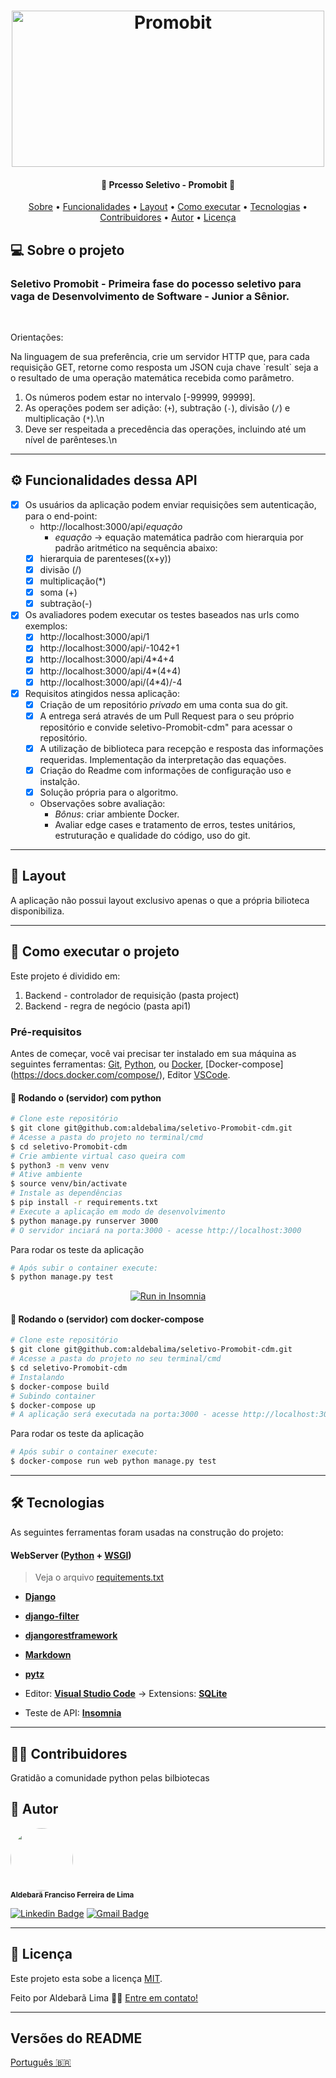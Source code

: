 <h1 align="center">
    <img alt=" Promobit"  width="500" height="250" title="#seletivo" src="./project/images/Teste-Promobit-logo.svg" />
</h1>

<h4 align="center"> 
	🚧  Prcesso Seletivo - Promobit  🚧
</h4>

<p align="center">
 <a href="#-sobre-o-projeto">Sobre</a> •
 <a href="#-funcionalidades">Funcionalidades</a> •
 <a href="#-layout">Layout</a> • 
 <a href="#-como-executar-o-projeto">Como executar</a> • 
 <a href="#-tecnologias">Tecnologias</a> • 
 <a href="#-contribuidores">Contribuidores</a> • 
 <a href="#-autor">Autor</a> • 
 <a href="#user-content--licença">Licença</a>
</p>


## 💻 Sobre o projeto
<h3> Seletivo Promobit - Primeira fase do pocesso seletivo para vaga de Desenvolvimento de Software - Junior a Sênior.</h3> <br>
<p>Orientações:</p>
 <p>    Na linguagem de sua preferência, crie um servidor HTTP que, para cada requisição GET, retorne como resposta um JSON cuja chave `result` seja a o resultado de uma operação matemática recebida como parâmetro.</p>

 1. Os números podem estar no intervalo [-99999, 99999].
 2. As operações podem ser adição: (`+`), subtração (`-`), divisão (`/`) e multiplicação (`*`).\n
 3. Deve ser respeitada a precedência das operações, incluindo até um nível de parênteses.\n


---

## ⚙️ Funcionalidades dessa API
 
- [x] Os usuários da aplicação podem enviar requisições sem autenticação, para o end-point:
  - http://localhost:3000/api/*equação*
    - *equação* -> equação matemática padrão com hierarquia por padrão aritmético na sequência abaixo:
  - [x] hierarquia de parenteses(\(x+y\))
  - [x] divisão (/)
  - [x] multiplicação(*)
  - [x] soma (+)
  - [x] subtração(-)
 
- [x] Os avaliadores podem executar os testes baseados nas urls como exemplos:
  - [x] http://localhost:3000/api/1
  - [x] http://localhost:3000/api/-1042+1
  - [x] http://localhost:3000/api/4*4+4
  - [x] http://localhost:3000/api/4*\(4+4\)
  - [x] http://localhost:3000/api/\(4*4\)/-4

- [x] Requisitos atingidos nessa aplicação:
  - [x] Criação de um repositório *privado* em uma conta sua do git.
  - [x] A entrega será através de um Pull Request para o seu próprio repositório e convide seletivo-Promobit-cdm" para acessar o repositório.
  - [x] A utilização de biblioteca para recepção e resposta das informações requeridas. Implementação da interpretação das equações.
  - [x] Criação do Readme com informações de configuração uso e instalção.
  - [x] Solução própria para o algoritmo.
 
  - Observações sobre avaliação:
    - *Bônus*: criar ambiente Docker.
    -  Avaliar edge cases e tratamento de erros, testes unitários, estruturação e qualidade do código, uso do git.
---

## 🎨 Layout

A aplicação não possui layout exclusivo apenas o que a própria bilioteca disponibiliza.

---

## 🚀 Como executar o projeto

Este projeto é dividido em:
1. Backend - controlador de requisição (pasta project) 
2. Backend - regra de negócio (pasta api1)


### Pré-requisitos

Antes de começar, você vai precisar ter instalado em sua máquina as seguintes ferramentas:
[Git](https://git-scm.com),
[Python](https://www.python.org/doc/),
ou 
[Docker](https://docs.docker.com/engine/install/ubuntu/),
[Docker-compose] (https://docs.docker.com/compose/),
Editor [VSCode](https://code.visualstudio.com/).

#### 🎲 Rodando o (servidor) com python
```bash
# Clone este repositório
$ git clone git@github.com:aldebalima/seletivo-Promobit-cdm.git
# Acesse a pasta do projeto no terminal/cmd
$ cd seletivo-Promobit-cdm
# Crie ambiente virtual caso queira com 
$ python3 -m venv venv
# Ative ambiente
$ source venv/bin/activate
# Instale as dependências
$ pip install -r requirements.txt
# Execute a aplicação em modo de desenvolvimento
$ python manage.py runserver 3000
# O servidor inciará na porta:3000 - acesse http://localhost:3000 
```

Para rodar os teste da aplicação

```bash
# Após subir o container execute:
$ python manage.py test
```

<p align="center">
  <a href="https://github.com:aldebalima/seletivo-Promobit-cdm.git/testes_Insomnia_2022-01-15.json" target="_blank"><img src="https://insomnia.rest/images/run.svg" alt="Run in Insomnia"></a>
</p>


#### 🧭  Rodando o (servidor) com docker-compose

```bash
# Clone este repositório
$ git clone git@github.com:aldebalima/seletivo-Promobit-cdm.git
# Acesse a pasta do projeto no seu terminal/cmd
$ cd seletivo-Promobit-cdm
# Instalando 
$ docker-compose build
# Subindo container
$ docker-compose up
# A aplicação será executada na porta:3000 - acesse http://localhost:3000
```

Para rodar os teste da aplicação

```bash
# Após subir o container execute:
$ docker-compose run web python manage.py test
```
---

## 🛠 Tecnologias

As seguintes ferramentas foram usadas na construção do projeto:

#### **WebServer**  ([Python](https://www.python.org/doc/)  +  [WSGI](https://docs.djangoproject.com/pt-br/3.0/howto/deployment/wsgi/))

> Veja o arquivo  [requitements.txt](https://github.com/aldebalima/seletivo-Promobit-cdm/requitements.txt)

-   **[Django](https://www.djangoproject.com/)**
-   **[django-filter](https://django-filter.readthedocs.io)**
-   **[djangorestframework](https://www.django-rest-framework.org)**
-   **[Markdown](https://python-markdown.github.io/)**
-   **[pytz](https://pypi.org/project/pytz/)**

-   Editor:  **[Visual Studio Code](https://code.visualstudio.com/)**  → Extensions:  **[SQLite](https://marketplace.visualstudio.com/items?itemName=alexcvzz.vscode-sqlite)**
-   Teste de API:  **[Insomnia](https://insomnia.rest/)**

---

## 👨‍💻 Contribuidores

  Gratidão a comunidade python pelas bilbiotecas

## 🦸 Autor


 <img style="border-radius: 50%;" src="https://avatars.githubusercontent.com/u/57299968?s=52&v=4" width="100px;" alt=""/>
 <br />
 <sub><b>Aldebarã Franciso Ferreira de Lima</b></sub>
 <br />

[![Linkedin Badge](https://img.shields.io/badge/-Aldebara-blue?style=flat-square&logo=Linkedin&logoColor=white&link=https://www.linkedin.com/in/aldebalima/)](https://www.linkedin.com/in/aldebalima/) 
[![Gmail Badge](https://img.shields.io/badge/-aldebalima@gmail.com-c14438?style=flat-square&logo=Gmail&logoColor=white&link=mailto:aldebalima@gmail.com)](mailto:aldebalima@gmail.com)

---

## 📝 Licença

Este projeto esta sobe a licença [MIT](./LICENSE).

Feito por Aldebarã Lima 👋🏽 [Entre em contato!](https://www.linkedin.com/in/aldebalima/)

---

##  Versões do README

[Português 🇧🇷](./README.md)  